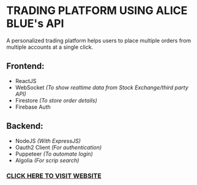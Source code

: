 # TRADING PLATFORM USING ALICE BLUE's API

A personalized trading platform helps users to place multiple orders from multiple accounts at a single click.

## **Frontend:**
 - ReactJS
 - WebSocket _(To show realtime data from Stock Exchange/third party API)_
 - Firestore _(To store order details)_
 - Firebase Auth
 
 ## **Backend:**
 - NodeJS _(With ExpressJS)_
 - Oauth2 Client _(For authentication)_
 - Puppeteer _(To automate login)_
 - Algolia _(For scrip search)_

### [CLICK HERE TO VISIT WEBSITE](http://tradingappnetlify.s3-website.ap-south-1.amazonaws.com/)
